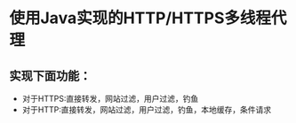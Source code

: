 # 使用Java实现的HTTP/HTTPS多线程代理
## 实现下面功能：
* 对于HTTPS:直接转发，网站过滤，用户过滤，钓鱼
* 对于HTTP:直接转发，网站过滤，用户过滤，钓鱼，本地缓存，条件请求